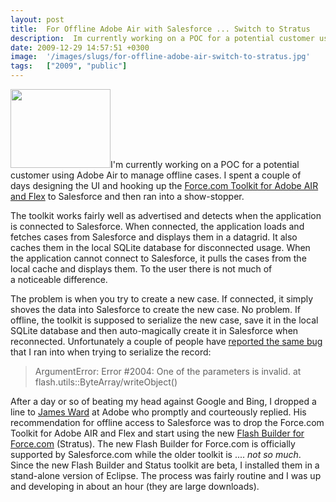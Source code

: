 ```yaml
---
layout: post
title:  For Offline Adobe Air with Salesforce ... Switch to Stratus
description:  Im currently working on a POC for a potential customer using Adobe Air to manage offline cases. I spent a couple of days designing the UI and hooking up the Force.com Toolkit for Adobe AIR and Flex to Salesforce and then ran into a show-stopper. The toolkit works fairly well as advertised and detects when the application is connected to Salesforce. When connected, the application loads and fetches cases from Salesforce and displays them in a datagrid. It also caches them in the local SQLite dat
date: 2009-12-29 14:57:51 +0300
image:  '/images/slugs/for-offline-adobe-air-switch-to-stratus.jpg'
tags:   ["2009", "public"]
---
```

<p><a href="http://res.cloudinary.com/blog-jeffdouglas-com/image/upload/v1400399392/flashbuilder-logo_xhxcp3.png"><img class="alignleft size-full wp-image-1898" title="flashbuilder-logo" src="http://res.cloudinary.com/blog-jeffdouglas-com/image/upload/v1400399392/flashbuilder-logo_xhxcp3.png" alt="" width="160" height="126" /></a>I'm currently working on a POC for a potential customer using Adobe Air to manage offline cases. I spent a couple of days designing the UI and hooking up the <a href="http://developer.force.com/flextoolkit" target="_blank">Force.com Toolkit for Adobe AIR and Flex</a> to Salesforce and then ran into a show-stopper.</p>
<p>The toolkit works fairly well as advertised and detects when the application is connected to Salesforce. When connected, the application loads and fetches cases from Salesforce and displays them in a datagrid. It also caches them in the local SQLite database for disconnected usage. When the application cannot connect to Salesforce, it pulls the cases from the local cache and displays them. To the user there is not much of a noticeable difference.</p>
<p>The problem is when you try to create a new case. If connected, it simply shoves the data into Salesforce to create the new case. No problem. If offline, the toolkit is supposed to serialize the new case, save it in the local SQLite database and then auto-magically create it in Salesforce when reconnected. Unfortunately a couple of people have <a href="http://code.google.com/p/force-flex/issues/detail?id=3" target="_blank">reported the same bug</a> that I ran into when trying to serialize the record:</p>
<blockquote>ArgumentError: Error #2004: One of the parameters is invalid. at flash.utils::ByteArray/writeObject()</blockquote>
After a day or so of beating my head against Google and Bing, I dropped a line to <a href="http://www.jamesward.com/" target="_blank">James Ward</a> at Adobe who promptly and courteously replied. His recommendation for offline access to Salesforce was to drop the Force.com Toolkit for Adobe AIR and Flex and start using the new <a href="http://developer.force.com/flashbuilder" target="_blank">Flash Builder for Force.com</a> (Stratus). The new Flash Builder for Force.com is officially supported by Salesforce.com while the older toolkit is .... <em>not so much</em>. Since the new Flash Builder and Status toolkit are beta, I installed them in a stand-alone version of Eclipse. The process was fairly routine and I was up and developing in about an hour (they are large downloads).
